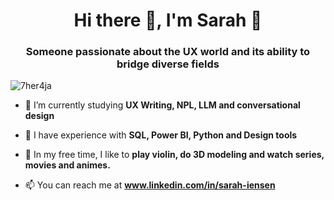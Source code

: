 <h1 align="center">Hi there 👋, I'm Sarah 🎀</h1>

<h3 align="center">Someone passionate about the UX world and its ability to bridge diverse fields</h3>

![7her4ja](https://github.com/user-attachments/assets/2c2efa0b-d454-47ec-b15a-26155d733e23)

- 🌱 I’m currently studying **UX Writing, NPL, LLM and conversational design**
  
- 🧩 I have experience with **SQL, Power BI, Python and Design tools**

- 🎻 In my free time, I like to **play violin, do 3D modeling and watch series, movies and animes.**

- 📫 You can reach me at **www.linkedin.com/in/sarah-iensen**
